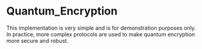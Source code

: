 # Quantum_Encryption
This implementation is very simple and is for demonstration purposes only. In practice, more complex protocols are used to make quantum encryption more secure and robust.
